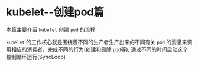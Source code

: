 # kubelet--创建pod篇

本篇主要介绍 `kubelet` 创建 `pod` 的流程

`kubelet` 的工作核心就是围绕着不同的生产者生产出来的不同有关 `pod` 的消息来调用相应的消费者，完成不同的行为(创建和删除 `pod`等),
通过不同的时间启动这个控制循环运行(SyncLoop)




